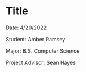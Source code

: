 # Title

Date: 4/20/2022

Student: Amber Ramsey

Major: B.S. Computer Science

Project Advisor: Sean Hayes